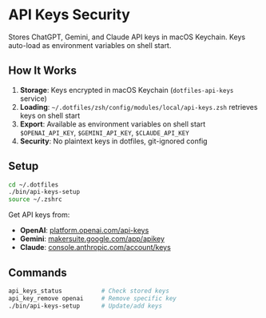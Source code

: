 # API Keys Security

Stores ChatGPT, Gemini, and Claude API keys in macOS Keychain. Keys auto-load as environment variables on shell start.

## How It Works

1. **Storage**: Keys encrypted in macOS Keychain (`dotfiles-api-keys` service)
2. **Loading**: `~/.dotfiles/zsh/config/modules/local/api-keys.zsh` retrieves keys on shell start
3. **Export**: Available as environment variables on shell start `$OPENAI_API_KEY`, `$GEMINI_API_KEY`, `$CLAUDE_API_KEY`
4. **Security**: No plaintext keys in dotfiles, git-ignored config

## Setup

```zsh
cd ~/.dotfiles
./bin/api-keys-setup
source ~/.zshrc
```

Get API keys from:

- **OpenAI**: [platform.openai.com/api-keys](https://platform.openai.com/api-keys)
- **Gemini**: [makersuite.google.com/app/apikey](https://makersuite.google.com/app/apikey)  
- **Claude**: [console.anthropic.com/account/keys](https://console.anthropic.com/account/keys)

## Commands

```zsh
api_keys_status           # Check stored keys
api_key_remove openai     # Remove specific key
./bin/api-keys-setup      # Update/add keys
```
